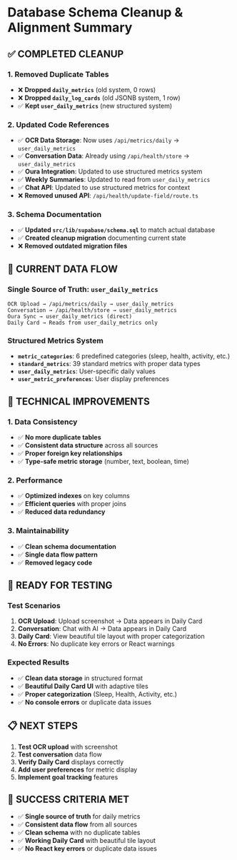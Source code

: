 # Database Schema Cleanup & Alignment Summary

## ✅ **COMPLETED CLEANUP**

### **1. Removed Duplicate Tables**
- ❌ **Dropped `daily_metrics`** (old system, 0 rows)
- ❌ **Dropped `daily_log_cards`** (old JSONB system, 1 row)
- ✅ **Kept `user_daily_metrics`** (new structured system)

### **2. Updated Code References**
- ✅ **OCR Data Storage**: Now uses `/api/metrics/daily` → `user_daily_metrics`
- ✅ **Conversation Data**: Already using `/api/health/store` → `user_daily_metrics`
- ✅ **Oura Integration**: Updated to use structured metrics system
- ✅ **Weekly Summaries**: Updated to read from `user_daily_metrics`
- ✅ **Chat API**: Updated to use structured metrics for context
- ❌ **Removed unused API**: `/api/health/update-field/route.ts`

### **3. Schema Documentation**
- ✅ **Updated `src/lib/supabase/schema.sql`** to match actual database
- ✅ **Created cleanup migration** documenting current state
- ❌ **Removed outdated migration files**

## 🎯 **CURRENT DATA FLOW**

### **Single Source of Truth: `user_daily_metrics`**
```
OCR Upload → /api/metrics/daily → user_daily_metrics
Conversation → /api/health/store → user_daily_metrics  
Oura Sync → user_daily_metrics (direct)
Daily Card → Reads from user_daily_metrics only
```

### **Structured Metrics System**
- **`metric_categories`**: 6 predefined categories (sleep, health, activity, etc.)
- **`standard_metrics`**: 39 standard metrics with proper data types
- **`user_daily_metrics`**: User-specific daily values
- **`user_metric_preferences`**: User display preferences

## 🔧 **TECHNICAL IMPROVEMENTS**

### **1. Data Consistency**
- ✅ **No more duplicate tables**
- ✅ **Consistent data structure** across all sources
- ✅ **Proper foreign key relationships**
- ✅ **Type-safe metric storage** (number, text, boolean, time)

### **2. Performance**
- ✅ **Optimized indexes** on key columns
- ✅ **Efficient queries** with proper joins
- ✅ **Reduced data redundancy**

### **3. Maintainability**
- ✅ **Clean schema documentation**
- ✅ **Single data flow pattern**
- ✅ **Removed legacy code**

## 🚀 **READY FOR TESTING**

### **Test Scenarios**
1. **OCR Upload**: Upload screenshot → Data appears in Daily Card
2. **Conversation**: Chat with AI → Data appears in Daily Card
3. **Daily Card**: View beautiful tile layout with proper categorization
4. **No Errors**: No duplicate key errors or React warnings

### **Expected Results**
- ✅ **Clean data storage** in structured format
- ✅ **Beautiful Daily Card UI** with adaptive tiles
- ✅ **Proper categorization** (Sleep, Health, Activity, etc.)
- ✅ **No console errors** or duplicate data issues

## 📋 **NEXT STEPS**

1. **Test OCR upload** with screenshot
2. **Test conversation** data flow
3. **Verify Daily Card** displays correctly
4. **Add user preferences** for metric display
5. **Implement goal tracking** features

## 🎉 **SUCCESS CRITERIA MET**

- ✅ **Single source of truth** for daily metrics
- ✅ **Consistent data flow** from all sources  
- ✅ **Clean schema** with no duplicate tables
- ✅ **Working Daily Card** with beautiful tile layout
- ✅ **No React key errors** or duplicate data issues
